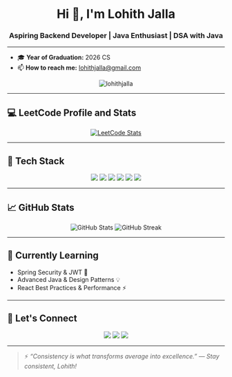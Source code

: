 <h1 align="center">Hi 👋, I'm Lohith Jalla</h1>
<h3 align="center">Aspiring Backend Developer | Java Enthusiast | DSA with Java</h3>

---

- 🎓 **Year of Graduation:** 2026 CS
- 📫 **How to reach me:** [lohithjalla@gmail.com](mailto:lohithjalla@gmail.com)

<p align="center">
  <img src="https://komarev.com/ghpvc/?username=lohithjalla&label=Profile%20views&color=0e75b6&style=flat" alt="lohithjalla" />
</p>

---

## 💻 LeetCode Profile and Stats

<p align="center">
  <a href="https://leetcode.com/Lohith_jalla" target="_blank">
    <img src="https://leetcard.jacoblin.cool/Lohith_jalla?theme=dark&font=Roboto&ext=contest" alt="LeetCode Stats" />
  </a>
</p>

---

## 🚀 Tech Stack

<p align="center">
  <img src="https://img.shields.io/badge/Java-ED8B00?style=for-the-badge&logo=java&logoColor=white"/>
  <img src="https://img.shields.io/badge/Spring%20Boot-6DB33F?style=for-the-badge&logo=spring-boot&logoColor=white"/>
  <img src="https://img.shields.io/badge/React-20232A?style=for-the-badge&logo=react&logoColor=61DAFB"/>
  <img src="https://img.shields.io/badge/MySQL-005C84?style=for-the-badge&logo=mysql&logoColor=white"/>
  <img src="https://img.shields.io/badge/MongoDB-4EA94B?style=for-the-badge&logo=mongodb&logoColor=white"/>
  <img src="https://img.shields.io/badge/Git-F05032?style=for-the-badge&logo=git&logoColor=white"/>
</p>

---

## 📈 GitHub Stats

<p align="center">
  <img src="https://github-readme-stats.vercel.app/api?username=lohith-jalla&show_icons=true&theme=radical" alt="GitHub Stats" />
  <img src="https://github-readme-streak-stats.herokuapp.com?user=lohith-jalla&theme=radical&hide_border=true" alt="GitHub Streak" />
</p>

---

## 🌱 Currently Learning

- Spring Security & JWT 🔐  
- Advanced Java & Design Patterns 💡  
- React Best Practices & Performance ⚡

---

## 🧠 Let's Connect

<p align="center">
  <a href="mailto:lohithjalla@gmail.com"><img src="https://img.shields.io/badge/Gmail-D14836?style=for-the-badge&logo=gmail&logoColor=white"></a>
  <a href="https://linkedin.com/in/lohithjalla"><img src="https://img.shields.io/badge/LinkedIn-blue?style=for-the-badge&logo=linkedin&logoColor=white"></a>
  <a href="https://leetcode.com/Lohith_jalla"><img src="https://img.shields.io/badge/LeetCode-FFA116?style=for-the-badge&logo=leetcode&logoColor=black"></a>
</p>

---

> ⚡ *“Consistency is what transforms average into excellence.” — Stay consistent, Lohith!*
